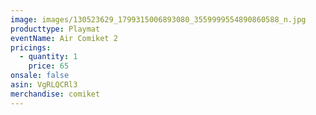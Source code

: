 ```yaml
---
image: images/130523629_1799315006893080_3559999554890860588_n.jpg
producttype: Playmat
eventName: Air Comiket 2
pricings:
  - quantity: 1
    price: 65
onsale: false
asin: VgRLQCRl3
merchandise: comiket
---
```

